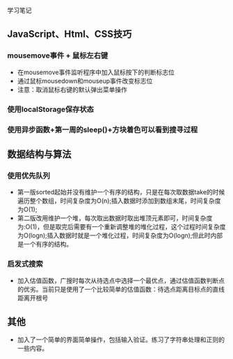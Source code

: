 学习笔记

## JavaScript、Html、CSS技巧
### mousemove事件 + 鼠标左右键
- 在mousemove事件监听程序中加入鼠标按下的判断标志位
- 通过鼠标mousedown和mouseup事件改变标志位
- 注意：取消鼠标右键的默认弹出菜单操作
### 使用localStorage保存状态
### 使用异步函数+第一周的sleep()+方块着色可以看到搜寻过程

## 数据结构与算法
### 使用优先队列
- 第一版sorted起始并没有维护一个有序的结构，只是在每次取数据take的时候遍历整个数组，时间复杂度为O(n);插入数据时添加到数组末尾，时间复杂度为O(1);
- 第二版改用维护一个堆，每次取出数据时取出堆顶元素即可，时间复杂度为:O(1)，但是取完后需要有一个重新调整堆的堆化过程，这个过程时间复杂度为O(logn);插入数据时就是一个堆化过程，时间复杂度为O(logn);但此时内部是一个有序的结构。
### 启发式搜索
- 加入估值函数，广搜时每次从待选点中选择一个最优点，通过估值函数判断点的优劣。当前只是使用了一个比较简单的估值函数：待选点距离目标点的直线距离开根号

## 其他
- 加入了一个简单的界面简单操作，包括输入验证。练习了字符串处理和正则的一些内容。